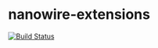 # nanowire-extensions

[![Build Status](https://travis-ci.com/SpotlightData/nanowire-extensions.svg?branch=master)](https://travis-ci.com/SpotlightData/nanowire-extensions)
